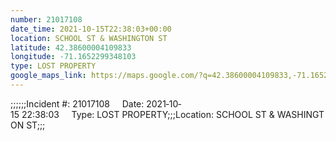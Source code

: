 ```yaml
---
number: 21017108
date_time: 2021-10-15T22:38:03+00:00
location: SCHOOL ST & WASHINGTON ST
latitude: 42.38600004109833
longitude: -71.1652299348103
type: LOST PROPERTY
google_maps_link: https://maps.google.com/?q=42.38600004109833,-71.1652299348103
---
```


;;;;;;Incident #: 21017108     Date: 2021‐10‐15 22:38:03     Type: LOST PROPERTY;;;Location: SCHOOL ST & WASHINGTON ST;;;
